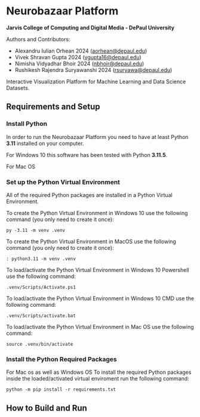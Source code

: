 # Neurobazaar Platform  
**Jarvis College of Computing and Digital Media - DePaul University**  

Authors and Contributors:
- Alexandru Iulian Orhean 2024 (aorhean@depaul.edu)  
- Vivek Shravan Gupta 2024 (vgupta16@depaul.edu)  
- Nimisha Vidyadhar Bhoir 2024 (nbhoir@depaul.edu)  
- Rushikesh Rajendra Suryawanshi 2024 (rsuryawa@depaul.edu) 

Interactive Visualization Platform for Machine Learning and Data Science Datasets.

## Requirements and Setup

### Install Python

In order to run the Neurobazaar Platform you need to have at least Python **3.11** installed on your computer.

For Windows 10 this software has been tested with Python **3.11.5**.

For Mac OS
### Set up the Python Virtual Environment

All of the required Python packages are installed in a Python Virtual Environment.

To create the Python Virtual Environment in Windows 10 use the following command (you only need to create it once):
```
py -3.11 -m venv .venv
```
To create the Python Virtual Environment in MacOS use the following command (you only need to create it once):  
```
: python3.11 -m venv .venv  
```



To load/activate the Python Virtual Environment in Windows 10 Powershell use the following command:
```
.venv/Scripts/Activate.ps1
```

To load/activate the Python Virtual Environment in Windows 10 CMD use the following command:
```
.venv/Scripts/activate.bat
```
To load/activate the Python Virtual Environment in Mac OS use the following command: 
```
source .venv/bin/activate
```
  


### Install the Python Required Packages
For Mac os as well as Windows OS
To install the required Python packages inside the loaded/activated virtual enviroment run the following command:
```
python -m pip install -r requirements.txt
```

## How to Build and Run
